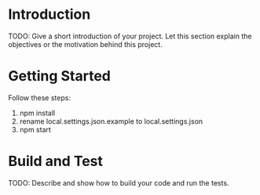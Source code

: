 # Introduction

TODO: Give a short introduction of your project. Let this section explain the objectives or the motivation behind this project.

# Getting Started

Follow these steps:

1. npm install
2. rename local.settings.json.example to local.settings.json
3. npm start

# Build and Test

TODO: Describe and show how to build your code and run the tests.
